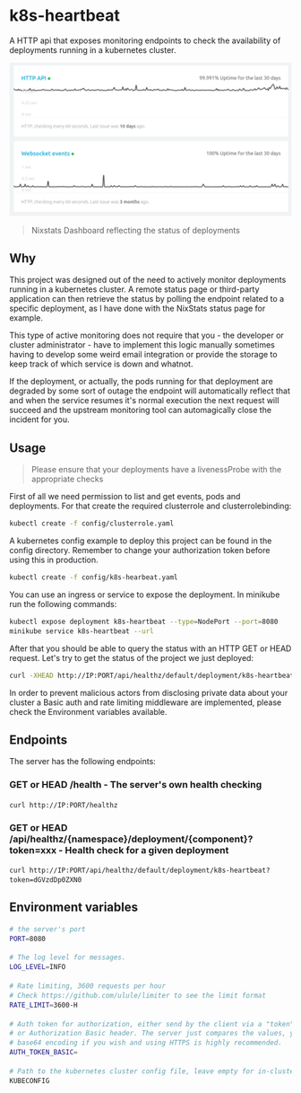 # k8s-heartbeat

A HTTP api that exposes monitoring endpoints to check the availability of deployments running in a kubernetes cluster.

![Alt text](images/nixstats.png "Nixstats Dashboard")
> Nixstats Dashboard reflecting the status of deployments

## Why

This project was designed out of the need to actively monitor deployments running in a kubernetes cluster. 
A remote status page or third-party application can then retrieve the status by polling the endpoint related to a specific deployment, as I have done with the NixStats status page for example. 

This type of active monitoring does not require that you - the developer or cluster administrator - have to implement this logic manually sometimes having to develop some weird email integration or provide the storage to keep track of which service is down and whatnot.

If the deployment, or actually, the pods running for that deployment are degraded by some sort of outage the endpoint will automatically reflect that and when the service resumes it's normal execution the next request will succeed and the upstream monitoring tool can automagically close the incident for you.

## Usage

> Please ensure that your deployments have a livenessProbe with the appropriate checks

First of all we need permission to list and get events, pods and deployments. For that create the required clusterrole and clusterrolebinding:

```bash
kubectl create -f config/clusterrole.yaml
```

A kubernetes config example to deploy this project can be found in the config directory. Remember to change your authorization token before using this in production.

```bash
kubectl create -f config/k8s-hearbeat.yaml
```

You can use an ingress or service to expose the deployment. In minikube run the following commands:

```bash
kubectl expose deployment k8s-heartbeat --type=NodePort --port=8080
minikube service k8s-heartbeat --url
```

After that you should be able to query the status with an HTTP GET or HEAD request. Let's try to get the status of the project we just deployed:

```bash
curl -XHEAD http://IP:PORT/api/healthz/default/deployment/k8s-heartbeat?token=dGVzdDp0ZXN0
```

In order to prevent malicious actors from disclosing private data about your cluster a Basic auth and rate limiting middleware are implemented, please check the Environment variables available.

## Endpoints

The server has the following endpoints:

### GET or HEAD /health - The server's own health checking

`curl http://IP:PORT/healthz`

### GET or HEAD /api/healthz/{namespace}/deployment/{component}?token=xxx - Health check for a given deployment

`curl http://IP:PORT/api/healthz/default/deployment/k8s-heartbeat?token=dGVzdDp0ZXN0`


## Environment variables

```bash
# the server's port
PORT=8080

# The log level for messages.
LOG_LEVEL=INFO

# Rate limiting, 3600 requests per hour
# Check https://github.com/ulule/limiter to see the limit format
RATE_LIMIT=3600-H

# Auth token for authorization, either send by the client via a "token" query param 
# or Authorization Basic header. The server just compares the values, you may use 
# base64 encoding if you wish and using HTTPS is highly recommended.
AUTH_TOKEN_BASIC= 

# Path to the kubernetes cluster config file, leave empty for in-cluster autodiscovery.
KUBECONFIG 
```
